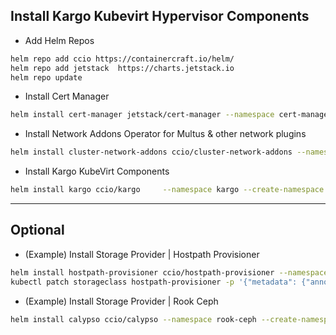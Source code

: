 ## Install Kargo Kubevirt Hypervisor Components
  - Add Helm Repos
```sh
helm repo add ccio https://containercraft.io/helm/
helm repo add jetstack  https://charts.jetstack.io
helm repo update
```
  - Install Cert Manager
```sh
helm install cert-manager jetstack/cert-manager --namespace cert-manager --create-namespace --set installCRDs=true
```
  - Install Network Addons Operator for Multus & other network plugins
```sh
helm install cluster-network-addons ccio/cluster-network-addons --namespace cluster-network-addons --create-namespace
```
  - Install Kargo KubeVirt Components
```sh
helm install kargo ccio/kargo     --namespace kargo --create-namespace
```

-------------------------------------------------
## Optional

  - (Example) Install Storage Provider | Hostpath Provisioner
```sh
helm install hostpath-provisioner ccio/hostpath-provisioner --namespace hostpath-provisioner --create-namespace
kubectl patch storageclass hostpath-provisioner -p '{"metadata": {"annotations":{"storageclass.kubernetes.io/is-default-class":"true"}}}'
```

  - (Example) Install Storage Provider | Rook Ceph
```sh
helm install calypso ccio/calypso --namespace rook-ceph --create-namespace
```

